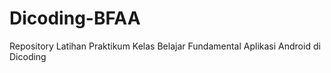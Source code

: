 # Dicoding-BFAA

Repository Latihan Praktikum Kelas Belajar Fundamental Aplikasi Android di Dicoding
